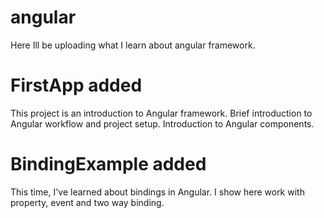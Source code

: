 # angular

Here Ill be uploading what I learn about angular framework.

# FirstApp added

This project is an introduction to Angular framework. Brief introduction to Angular
workflow and project setup. Introduction to Angular components.

# BindingExample added

This time, I've learned about bindings in Angular.
I show here work with property, event and two way binding.
